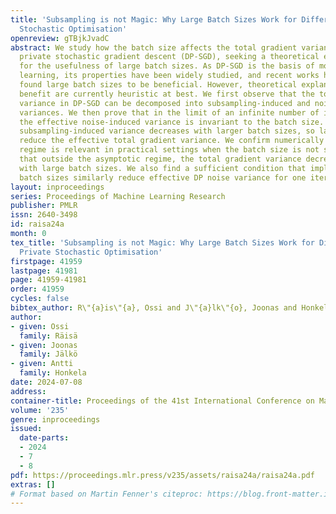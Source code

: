```yaml
---
title: 'Subsampling is not Magic: Why Large Batch Sizes Work for Differentially Private
  Stochastic Optimisation'
openreview: gTBjkJvadC
abstract: We study how the batch size affects the total gradient variance in differentially
  private stochastic gradient descent (DP-SGD), seeking a theoretical explanation
  for the usefulness of large batch sizes. As DP-SGD is the basis of modern DP deep
  learning, its properties have been widely studied, and recent works have empirically
  found large batch sizes to be beneficial. However, theoretical explanations of this
  benefit are currently heuristic at best. We first observe that the total gradient
  variance in DP-SGD can be decomposed into subsampling-induced and noise-induced
  variances. We then prove that in the limit of an infinite number of iterations,
  the effective noise-induced variance is invariant to the batch size. The remaining
  subsampling-induced variance decreases with larger batch sizes, so large batches
  reduce the effective total gradient variance. We confirm numerically that the asymptotic
  regime is relevant in practical settings when the batch size is not small, and find
  that outside the asymptotic regime, the total gradient variance decreases even more
  with large batch sizes. We also find a sufficient condition that implies that large
  batch sizes similarly reduce effective DP noise variance for one iteration of DP-SGD.
layout: inproceedings
series: Proceedings of Machine Learning Research
publisher: PMLR
issn: 2640-3498
id: raisa24a
month: 0
tex_title: 'Subsampling is not Magic: Why Large Batch Sizes Work for Differentially
  Private Stochastic Optimisation'
firstpage: 41959
lastpage: 41981
page: 41959-41981
order: 41959
cycles: false
bibtex_author: R\"{a}is\"{a}, Ossi and J\"{a}lk\"{o}, Joonas and Honkela, Antti
author:
- given: Ossi
  family: Räisä
- given: Joonas
  family: Jälkö
- given: Antti
  family: Honkela
date: 2024-07-08
address:
container-title: Proceedings of the 41st International Conference on Machine Learning
volume: '235'
genre: inproceedings
issued:
  date-parts:
  - 2024
  - 7
  - 8
pdf: https://proceedings.mlr.press/v235/assets/raisa24a/raisa24a.pdf
extras: []
# Format based on Martin Fenner's citeproc: https://blog.front-matter.io/posts/citeproc-yaml-for-bibliographies/
---
```

